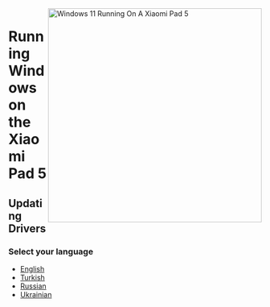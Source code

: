 ﻿<img align="right" src="https://raw.githubusercontent.com/erdilS/Port-Windows-11-Xiaomi-Pad-5/main/nabu.png" width="425" alt="Windows 11 Running On A Xiaomi Pad 5">

# Running Windows on the Xiaomi Pad 5

## Updating Drivers

### Select your language

- [English](English/update-en.md)
- [Turkish](Turkish/update-tr.md)
- [Russian](Russian/update-ru.md)
- [Ukrainian](Ukrainian/update-uk.md)















